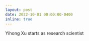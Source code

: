 ```yaml
---
layout: post
date: 2022-10-01 00:00:00-0400
inline: true
---
```


Yihong Xu starts as research scientist

